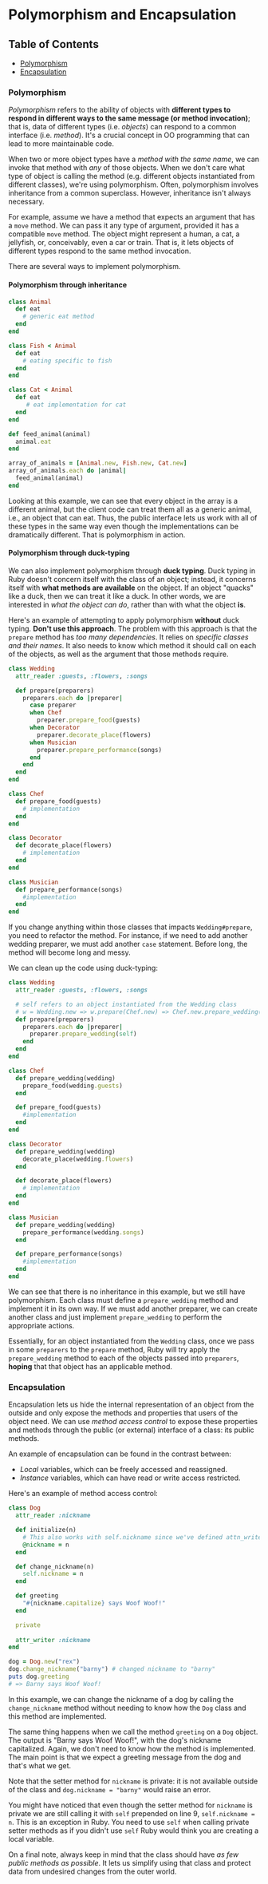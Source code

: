 # Polymorphism and Encapsulation

## Table of Contents
- [Polymorphism](#polymorphism)
- [Encapsulation](#encapsulation)

### Polymorphism
*Polymorphism* refers to the ability of objects with __different types to respond in different ways to the same message (or method invocation)__; that is, data of different types (i.e. *objects*) can respond to a common interface (i.e. *method*). It's a crucial concept in OO programming that can lead to more maintainable code.

When two or more object types have a *method with the same name*, we can invoke that method with *any* of those objects. When we don't care what type of object is calling the method (e.g. different objects instantiated from different classes), we're using polymorphism. Often, polymorphism involves inheritance from a common superclass. However, inheritance isn't always necessary.

For example, assume we have a method that expects an argument that has a `move` method. We can pass it any type of argument, provided it has a compatible `move` method. The object might represent a human, a cat, a jellyfish, or, conceivably, even a car or train. That is, it lets objects of different types respond to the same method invocation.

There are several ways to implement polymorphism.

#### Polymorphism through inheritance
```ruby
class Animal
  def eat
    # generic eat method
  end
end

class Fish < Animal
  def eat
    # eating specific to fish
  end
end

class Cat < Animal
  def eat
     # eat implementation for cat
  end
end

def feed_animal(animal)
  animal.eat
end

array_of_animals = [Animal.new, Fish.new, Cat.new]
array_of_animals.each do |animal|
  feed_animal(animal)
end
```
Looking at this example, we can see that every object in the array is a different animal, but the client code can treat them all as a generic animal, i.e., an object that can eat. Thus, the public interface lets us work with all of these types in the same way even though the implementations can be dramatically different. That is polymorphism in action.

#### Polymorphism through duck-typing
We can also implement polymorphism through __duck typing__. Duck typing in Ruby doesn't concern itself with the class of an object; instead, it concerns itself with __what methods are available__ on the object. If an object "quacks" like a duck, then we can treat it like a duck. In other words, we are interested in *what the object can do*, rather than with what the object __is__.

Here's an example of attempting to apply polymorphism **without** duck typing. __Don't use this approach__. The problem with this approach is that the `prepare` method has *too many dependencies*. It relies on *specific classes and their names*. It also needs to know which method it should call on each of the objects, as well as the argument that those methods require. 
```ruby
class Wedding
  attr_reader :guests, :flowers, :songs

  def prepare(preparers)
    preparers.each do |preparer|
      case preparer
      when Chef
        preparer.prepare_food(guests)
      when Decorator
        preparer.decorate_place(flowers)
      when Musician
        preparer.prepare_performance(songs)
      end
    end
  end
end

class Chef
  def prepare_food(guests)
    # implementation
  end
end

class Decorator
  def decorate_place(flowers)
    # implementation
  end
end

class Musician
  def prepare_performance(songs)
    #implementation
  end
end
```
If you change anything within those classes that impacts `Wedding#prepare`, you need to refactor the method. For instance, if we need to add another wedding preparer, we must add another `case` statement. Before long, the method will become long and messy.

We can clean up the code using duck-typing:
```ruby
class Wedding
  attr_reader :guests, :flowers, :songs

  # self refers to an object instantiated from the Wedding class
  # w = Wedding.new => w.prepare(Chef.new) => Chef.new.prepare_wedding(w) => Chef.new.prepare_food(w.guests) via the w.prepare instance method
  def prepare(preparers)
    preparers.each do |preparer|
      preparer.prepare_wedding(self)
    end
  end
end

class Chef
  def prepare_wedding(wedding)
    prepare_food(wedding.guests)
  end

  def prepare_food(guests)
    #implementation
  end
end

class Decorator
  def prepare_wedding(wedding)
    decorate_place(wedding.flowers)
  end

  def decorate_place(flowers)
    # implementation
  end
end

class Musician
  def prepare_wedding(wedding)
    prepare_performance(wedding.songs)
  end

  def prepare_performance(songs)
    #implementation
  end
end
```
We can see that there is no inheritance in this example, but we still have polymorphism. Each class must define a `prepare_wedding` method and implement it in its own way. If we must add another preparer, we can create another class and just implement `prepare_wedding` to perform the appropriate actions.

Essentially, for an object instantiated from the `Wedding` class, once we pass in some `preparers` to the `prepare` method, Ruby will try apply the `prepare_wedding` method to each of the objects passed into `preparers`, __hoping__ that that object has an applicable method. 

### Encapsulation
Encapsulation lets us hide the internal representation of an object from the outside and only expose the methods and properties that users of the object need. We can use *method access control* to expose these properties and methods through the public (or external) interface of a class: its public methods. 

An example of encapsulation can be found in the contrast between:
- *Local* variables, which can be freely accessed and reassigned.
- *Instance* variables, which can have read or write access restricted. 

Here's an example of method access control:
```ruby
class Dog
  attr_reader :nickname

  def initialize(n)
    # This also works with self.nickname since we've defined attn_writer :nickname
    @nickname = n
  end

  def change_nickname(n)
    self.nickname = n
  end

  def greeting
    "#{nickname.capitalize} says Woof Woof!"
  end

  private
  
  attr_writer :nickname
end

dog = Dog.new("rex")
dog.change_nickname("barny") # changed nickname to "barny"
puts dog.greeting 
# => Barny says Woof Woof!
```
In this example, we can change the nickname of a dog by calling the `change_nickname` method without needing to know how the `Dog` class and this method are implemented.

The same thing happens when we call the method `greeting` on a `Dog` object. The output is "Barny says Woof Woof!", with the dog's nickname capitalized. Again, we don't need to know how the method is implemented. The main point is that we expect a greeting message from the dog and that's what we get.

Note that the setter method for `nickname` is private: it is not available outside of the class and `dog.nickname = "barny"` would raise an error.

You might have noticed that even though the setter method for `nickname` is private we are still calling it with `self` prepended on line 9, `self.nickname = n`. This is an exception in Ruby. You need to use `self` when calling private setter methods as if you didn't use `self` Ruby would think you are creating a local variable.

On a final note, always keep in mind that the class should have _as few public methods as possible_. It lets us simplify using that class and protect data from undesired changes from the outer world.
